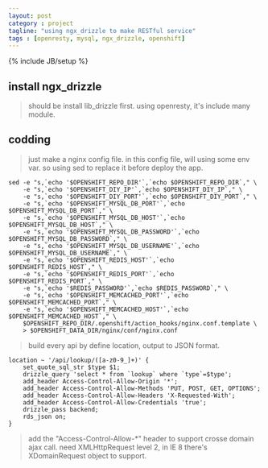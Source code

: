 ```yaml
---
layout: post
category : project
tagline: "using ngx_drizzle to make RESTful service"
tags : [openresty, mysql, ngx_drizzle, openshift]
---
```

{% include JB/setup %}

## install ngx_drizzle
> should be install lib_drizzle first.
> using openresty, it's include many module.  

## codding
> just make a nginx config file.
> in this config file, will using some env var. so using sed to replace it before deploy the app.  


    sed -e "s,`echo '$OPENSHIFT_REPO_DIR'`,`echo $OPENSHIFT_REPO_DIR`," \  
        -e "s,`echo '$OPENSHIFT_DIY_IP'`,`echo $OPENSHIFT_DIY_IP`," \  
        -e "s,`echo '$OPENSHIFT_DIY_PORT'`,`echo $OPENSHIFT_DIY_PORT`," \  
        -e "s,`echo '$OPENSHIFT_MYSQL_DB_PORT'`,`echo $OPENSHIFT_MYSQL_DB_PORT`," \  
        -e "s,`echo '$OPENSHIFT_MYSQL_DB_HOST'`,`echo $OPENSHIFT_MYSQL_DB_HOST`," \  
        -e "s,`echo '$OPENSHIFT_MYSQL_DB_PASSWORD'`,`echo $OPENSHIFT_MYSQL_DB_PASSWORD`," \  
        -e "s,`echo '$OPENSHIFT_MYSQL_DB_USERNAME'`,`echo $OPENSHIFT_MYSQL_DB_USERNAME`," \  
        -e "s,`echo '$OPENSHIFT_REDIS_HOST'`,`echo $OPENSHIFT_REDIS_HOST`," \  
        -e "s,`echo '$OPENSHIFT_REDIS_PORT'`,`echo $OPENSHIFT_REDIS_PORT`," \  
        -e "s,`echo '$REDIS_PASSWORD'`,`echo $REDIS_PASSWORD`," \  
        -e "s,`echo '$OPENSHIFT_MEMCACHED_PORT'`,`echo $OPENSHIFT_MEMCACHED_PORT`," \  
        -e "s,`echo '$OPENSHIFT_MEMCACHED_HOST'`,`echo $OPENSHIFT_MEMCACHED_HOST`," \  
        $OPENSHIFT_REPO_DIR/.openshift/action_hooks/nginx.conf.template \  
        > $OPENSHIFT_DATA_DIR/nginx/conf/nginx.conf  


> build every api by define location, output to JSON format.  


    location ~ '/api/lookup/([a-z0-9_]+)' {  
        set_quote_sql_str $type $1;  
        drizzle_query 'select * from `lookup` where `type`=$type';  
        add_header Access-Control-Allow-Origin '*';  
        add_header Access-Control-Allow-Methods 'PUT, POST, GET, OPTIONS';  
        add_header Access-Control-Allow-Headers 'X-Requested-With';  
        add_header Access-Control-Allow-Credentials 'true';  
        drizzle_pass backend;  
        rds_json on;  
    }  
    

> add the "Access-Control-Allow-*" header to support crosse domain ajax call.
> need XMLHttpRequest level 2, in IE 8 there's XDomainRequest object to support.


